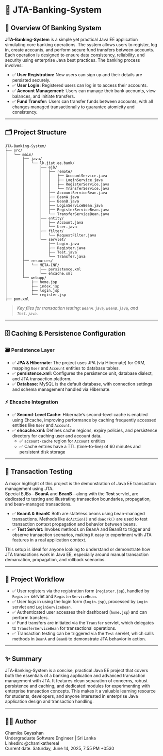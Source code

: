 # 🚀 JTA-Banking-System

## 📝 Overview Of Banking System 

**JTA-Banking-System** is a simple yet practical Java EE application simulating core banking operations. The system allows users to register, log in, create accounts, and perform secure fund transfers between accounts. Each operation is designed to ensure data consistency, reliability, and security using enterprise Java best practices. The banking process involves:

- ✅ **User Registration:** New users can sign up and their details are persisted securely.
- ✅ **User Login:** Registered users can log in to access their accounts.
- ✅ **Account Management:** Users can manage their bank accounts, view balances, and initiate transfers.
- ✅ **Fund Transfer:** Users can transfer funds between accounts, with all changes managed transactionally to guarantee atomicity and consistency.

---

## 🗂️ Project Structure

```
JTA-Banking-System/
├── src/
│   └── main/
│       ├── java/
│       │   └── lk.jiat.ee.bank/
│       │       ├── ejb/
│       │       │   ├── remote/
│       │       │   │   ├── AccountService.java
│       │       │   │   ├── LoginService.java
│       │       │   │   ├── RegisterService.java
│       │       │   │   └── TransferService.java
│       │       │   ├── AccountServiceBean.java
│       │       │   ├── BeanA.java
│       │       │   ├── BeanB.java
│       │       │   ├── LoginServiceBean.java
│       │       │   ├── RegisterServiceBean.java
│       │       │   └── TransferServiceBean.java
│       │       ├── entity/
│       │       │   ├── Account.java
│       │       │   └── User.java
│       │       ├── filter/
│       │       │   └── RequestFilter.java
│       │       └── servlet/
│       │           ├── Login.java
│       │           ├── Register.java
│       │           ├── Test.java
│       │           └── Transfer.java
│       ├── resources/
│       │   └── META-INF/
│       │       ├── persistence.xml
│       │       └── ehcache.xml
│       └── webapp/
│           ├── home.jsp
│           ├── index.jsp
│           ├── login.jsp
│           └── register.jsp
├── pom.xml
```
> *Key files for transaction testing: `BeanA.java`, `BeanB.java`, and `Test.java`.*

---

## 🗄️ Caching & Persistence Configuration

### 🗃️ Persistence Layer

- ✅ **JPA & Hibernate:** The project uses JPA (via Hibernate) for ORM, mapping `User` and `Account` entities to database tables.
- ✅ **persistence.xml:** Configures the persistence unit, database dialect, and JTA transaction platform.
- ✅ **Database:** MySQL is the default database, with connection settings and schema management handled via Hibernate.

### ⚡ Ehcache Integration

- ✅ **Second-Level Cache:** Hibernate’s second-level cache is enabled using Ehcache, improving performance by caching frequently accessed entities like `User` and `Account`.
- ✅ **ehcache.xml:** Defines cache regions, expiry policies, and persistence directory for caching user and account data.
  - ✅ `account-cache` region for `Account` entities
  - ✅ Cache entries have a TTL (time-to-live) of 60 minutes and persistent disk storage

---

## 🔄 Transaction Testing

A major highlight of this project is the demonstration of Java EE transaction management using JTA.  
Special EJBs—**BeanA** and **BeanB**—along with the **Test** servlet, are dedicated to testing and illustrating transaction boundaries, propagation, and bean-managed transactions.

- ✅ **BeanA & BeanB:** Both are stateless beans using bean-managed transactions. Methods like `doAction()` and `doWork()` are used to test transaction context propagation and behavior between beans.
- ✅ **Test Servlet:** Invokes methods on BeanA and BeanB to trigger and observe transaction scenarios, making it easy to experiment with JTA features in a real application context.

This setup is ideal for anyone looking to understand or demonstrate how JTA transactions work in Java EE, especially around manual transaction demarcation, propagation, and rollback scenarios.

---

## 🔁 Project Workflow

- ✅ User registers via the registration form (`register.jsp`), handled by `Register` servlet and `RegisterServiceBean`.
- ✅ User logs in using the login form (`login.jsp`), processed by `Login` servlet and `LoginServiceBean`.
- ✅ Authenticated user accesses their dashboard (`home.jsp`) and can perform transfers.
- ✅ Fund transfers are initiated via the `Transfer` servlet, which delegates to `TransferServiceBean` for transactional operations.
- ✅ Transaction testing can be triggered via the `Test` servlet, which calls methods in `BeanA` and `BeanB` to demonstrate JTA behavior in action.

---

## ✨ Summary

JTA-Banking-System is a concise, practical Java EE project that covers both the essentials of a banking application and advanced transaction management with JTA. It features clean separation of concerns, robust persistence and caching, and dedicated modules for experimenting with enterprise transaction concepts. This makes it a valuable learning resource for students, developers, and anyone interested in enterprise Java application design and transaction handling.

---

## 🧑‍💻 Author

Chamika Gayashan  
Undergraduate Software Engineer | Sri Lanka  
Linkedin: @chamikathereal  
Current date: Saturday, June 14, 2025, 7:55 PM +0530
